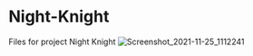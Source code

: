 # Night-Knight
Files for project Night Knight
![Screenshot_2021-11-25_1112241](https://user-images.githubusercontent.com/80635912/143623117-b3995a1d-2ff2-42d3-a4d2-f7f5b8301a74.png)
